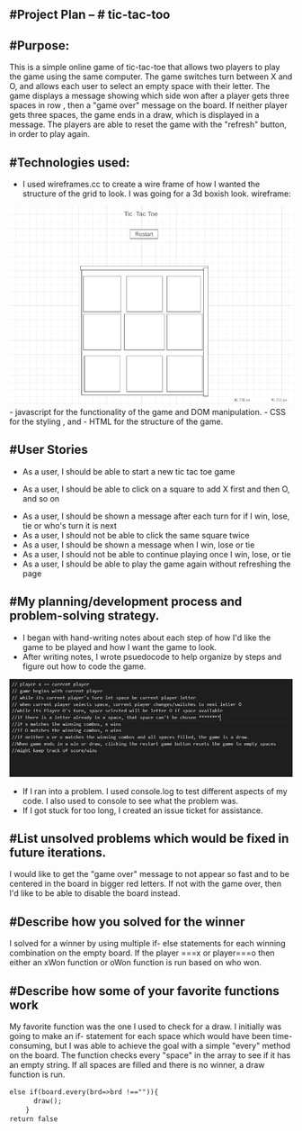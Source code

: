 #Project Plan – # tic-tac-too
-----------------------------------------------------------------------------------------------------------------------------------------------------------------------
#Purpose:
-----------------------------------------------------------------------------------------------------------------------------------------------------------------------
This is a simple online game of tic-tac-toe that allows two players to play the game using the same computer. The game switches turn between X and O, and allows
each user to select an empty space with their letter. The game displays a message showing which side won after a player gets three spaces in row , then a "game over" message
on the board. If neither player gets three spaces, the game ends in a draw, which is displayed in a message. The players are able to reset the game with the "refresh" button,
in order to play again.

#Technologies used:
-----------------------------------------------------------------------------------------------------------------------------------------------------------------------
- I used wireframes.cc to create a wire frame of how I wanted the structure of the grid to look. I was going for a 3d boxish look.
wireframe:
<img src="./images/wireframe for project.png">
- javascript for the functionality of the game and DOM manipulation.
- CSS for the styling , and 
- HTML for the structure of the game.

#User Stories
-----------------------------------------------------------------------------------------------------------------------------------------------------------------------
- As a user, I should be able to start a new tic tac toe game
* As a user, I should be able to click on a square to add X first and then O, and so on
- As a user, I should be shown a message after each turn for if I win, lose, tie or who's turn it is next
- As a user, I should not be able to click the same square twice
- As a user, I should be shown a message when I win, lose or tie
- As a user, I should not be able to continue playing once I win, lose, or tie
- As a user, I should be able to play the game again without refreshing the page

#My planning/development process and problem-solving strategy.
-----------------------------------------------------------------------------------------------------------------------------------------------------------------------
- I began with hand-writing notes about each step of how I'd like the game to be played and how I want the game to look.
- After writing notes, I wrote psuedocode to help organize by steps and figure out how to code the game.
<img src="images\pseudocode.JPG">

- If I ran into a problem. I used console.log to test different aspects of my code. I also used to console to see what the problem was.
- If I got stuck for too long, I created an issue ticket for assistance.

#List unsolved problems which would be fixed in future iterations.
-----------------------------------------------------------------------------------------------------------------------------------------------------------------------
I would like to get the "game over" message to not appear so fast and to be centered in the board in bigger red letters.
If not with the game over, then I'd like to be able to disable the board instead.

#Describe how you solved for the winner
-----------------------------------------------------------------------------------------------------------------------------------------------------------------------
I solved for a winner by using multiple if- else statements for each winning combination on the empty board. If the player ===x or player===o then either an xWon function or oWon function is run based on who won.

#Describe how some of your favorite functions work
-----------------------------------------------------------------------------------------------------------------------------------------------------------------------
My favorite function was the one I used to check for a draw. I initially was going to make an if- statement for each space which would have been time-consuming, but I was
able to achieve the goal with a simple "every" method on the board. The function checks every "space" in the array to see if it has an empty string. If all spaces are filled
and there is no winner, a draw function is run.

```
else if(board.every(brd=>brd !=="")){
      draw();
    }
return false
```
